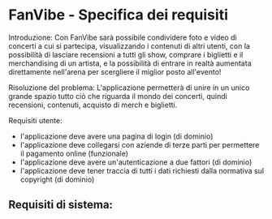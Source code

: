 # FanVibe - Specifica dei requisiti

Introduzione:
Con FanVibe sarà possibile condividere foto e video di concerti a cui si partecipa, visualizzando i contenuti di altri utenti, con la possibilità di lasciare recensioni a tutti gli show, comprare i biglietti e il merchandising di un artista, e la possibilità di entrare in realtà aumentata direttamente nell'arena per scergliere il miglior posto all'evento!

Risoluzione del problema: L'applicazione permetterà di unire in un unico grande spazio tutto ciò che riguarda il mondo dei concerti, quindi recensioni, contenuti, acquisto di merch e biglietti.

Requisiti utente:
- l'applicazione deve avere una pagina di login (di dominio)
- l'applicazione deve collegarsi con aziende di terze parti per permettere il pagamento online (funzionale)
- l'applicazione deve avere un'autenticazione a due fattori (di dominio)
- l'applicazione deve tener traccia di tutti i dati richiesti dalla normativa sul copyright (di dominio)
  
Requisiti di sistema:
- 
